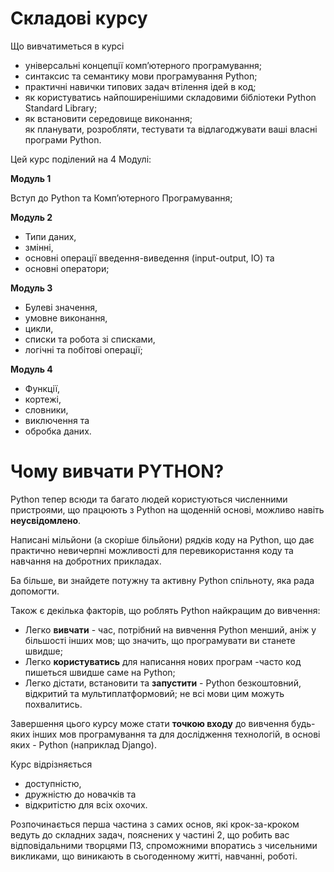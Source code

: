 # Складові курсу
Що вивчатиметься в курсі

- універсальні концепції компʼютерного програмування;
- синтаксис та семантику мови програмування Python;
- практичні навички типових задач втілення ідей в код;
- як користуватись найпоширенішими складовими бібліотеки Python Standard Library;
- як встановити середовище виконання;  
як планувати, розробляти, тестувати та відлагоджувати ваші власні програми Python.


Цей курс поділений на 4 Модулі:

**Модуль 1**

Вступ до Python та Компʼютерного Програмування;

**Модуль 2**

- Типи даних,
- змінні,
- основні операції введення-виведення (input-output, IO) та
- основні оператори;

**Модуль 3**

- Булеві значення,
- умовне виконання,
- цикли,
- списки та робота зі списками,
- логічні та побітові операції;

**Модуль 4**

- Функції,
- кортежі,
- словники,
- виключення та
- обробка даних.


# Чому вивчати PYTHON?
Python тепер всюди та багато людей користуються численними пристроями, що працюють з Python на щоденній основі, можливо навіть **неусвідомлено**.

Написані мільйони (а скоріше більйони) рядків коду на Python, що дає практично невичерпні можливості для перевикористання коду та навчання на добротних прикладах.

Ба більше, ви знайдете потужну та активну Python спільноту, яка рада допомогти.

Також є декілька факторів, що роблять Python найкращим до вивчення:

- Легко **вивчати** - час, потрібний на вивчення Python менший, аніж у більшості інших мов; що значить, що програмувати ви станете швидше;   
- Легко **користуватись** для написання нових програм -часто код пишеться швидше саме на Python;   
- Легко дістати, встановити та **запустити** - Python безкоштовний, відкритий та мультиплатформовий; не всі мови цим можуть похвалитись.

Завершення цього курсу може стати **точкою входу** до вивчення будь-яких інших мов програмування та для дослідження технологій, в основі яких - Python (наприклад Django).

Курс відрізняється

- доступністю,
- дружністю до новачків та
- відкритістю для всіх охочих.

Розпочинається перша частина з самих основ, які крок-за-кроком ведуть до складних задач, пояснених у частині 2, що робить вас відповідальними творцями ПЗ, спроможними впоратись з чисельними викликами, що виникають в сьогоденному житті, навчанні, роботі.
